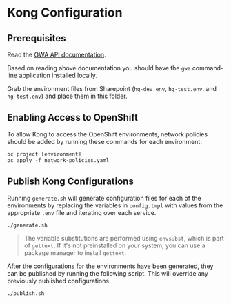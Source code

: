 # Kong Configuration

## Prerequisites

Read the [GWA API documentation](https://bcgov.github.io/aps-infra-platform/guides/owner-journey/).

Based on reading above documentation you should have the `gwa` command-line application installed locally.

Grab the environment files from Sharepoint (`hg-dev.env`, `hg-test.env`, and `hg-test.env`) and place them in this folder.

## Enabling Access to OpenShift

To allow Kong to access the OpenShift environments, network policies should be added by running these commands for each environment:

```shell
oc project [environment]
oc apply -f network-policies.yaml
```

## Publish Kong Configurations

Running `generate.sh` will generate configuration files for each of the environments by replacing the variables in `config.tmpl` with values from the appropriate `.env` file and iterating over each service.

```shell
./generate.sh
```

> The variable substitutions are performed using `envsubst`, which is part of `gettext`. If it's not preinstalled on your system, you can use a package manager to install `gettext`.

After the configurations for the environments have been generated, they can be published by running the following script. This will override any previously published configurations.

```shell
./publish.sh
```
